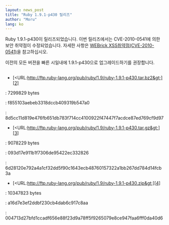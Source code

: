 ```yaml
---
layout: news_post
title: "Ruby 1.9.1-p430 릴리즈"
author: "Moru"
lang: ko
---
```


Ruby 1.9.1-p430이 릴리즈되었습니다. 이번 릴리즈에서는 CVE-2010-0541에 의한 보안 취약점이 수정되었습니다.
자세한 사항은 [WEBrick XSS취약점(CVE-2010-0541)][1]을 참고하십시오.

이전의 모든 버젼을 빠른 시일내에 1.9.1-p430으로 업그레이드하기를 권장합니다.

## 

* [&lt;URL:http://ftp.ruby-lang.org/pub/ruby/1.9/ruby-1.9.1-p430.tar.bz2&gt;][2]


: 7299829 bytes


: f855103aebeb3318dccb409319b547a0


: 8d5cc11d819e476fb651db783f714cc4100922f47447f7acdce87ed769cf9d97

* [&lt;URL:http://ftp.ruby-lang.org/pub/ruby/1.9/ruby-1.9.1-p430.tar.gz&gt;][3]


: 9078229 bytes


: 093d17e911b1f7306de95422ec332826


: 6d28120e792a4a1cf32dd5f90c1643ecb48760157322a1bb267dd784d14fcb3a

* [&lt;URL:http://ftp.ruby-lang.org/pub/ruby/1.9/ruby-1.9.1-p430.zip&gt;][4]


: 10347823 bytes


: a16d7e3ef2ddbf230cb4dab6c917c8aa


: 004713d27bfd1ccadf656e88f23d9a78ff5f9265079e8ce947faa6fff0da40d6



[1]: http://www.ruby-lang.org/ko/news/2010/08/16/webrick-xss-cve-2010-0541/ 
[2]: http://ftp.ruby-lang.org/pub/ruby/1.9/ruby-1.9.1-p430.tar.bz2 
[3]: http://ftp.ruby-lang.org/pub/ruby/1.9/ruby-1.9.1-p430.tar.gz 
[4]: http://ftp.ruby-lang.org/pub/ruby/1.9/ruby-1.9.1-p430.zip 
